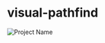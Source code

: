 # visual-pathfind

![Project Name](https://user-images.githubusercontent.com/35083414/159445852-b55a14ee-0ea2-43b2-8827-0c99e7932166.gif)


